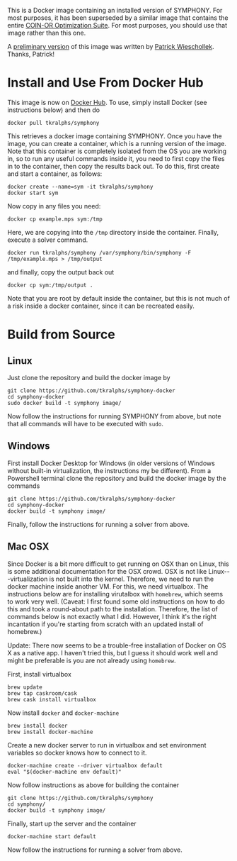 This is a Docker image containing an installed version of SYMPHONY. For most purposes, it has been superseded by a similar image that contains the entire [COIN-OR Optimization Suite](https://github.com/tkralphs/optimization-suite-docker). For most purposes, you should use that image rather than this one. 

A [preliminary version](https://github.com/PatWie/symphony-docker) of this
image was written by [Patrick Wieschollek](http://wieschollek.info/). Thanks,
Patrick!

# Install and Use From Docker Hub

This image is now on [Docker
Hub](https://hub.docker.com/r/tkralphs/symphony/). To use,
simply install Docker (see instructions below) and then do

```
docker pull tkralphs/symphony
```

This retrieves a docker image containing SYMPHONY. Once
you have the image, you can create a container, which is a running version of
the image. Note that this container is completely isolated from the OS you are
working in, so to run any useful commands inside it, you need to first copy
the files in to the container, then copy the results back out. To do this,
first create and start a container, as follows:

```
docker create --name=sym -it tkralphs/symphony
docker start sym
```

Now copy in any files you need:

```
docker cp example.mps sym:/tmp
```

Here, we are copying into the `/tmp` directory inside the container. Finally,
execute a solver command.

```
docker run tkralphs/symphony /var/symphony/bin/symphony -F /tmp/example.mps > /tmp/output
```

and finally, copy the output back out

```
docker cp sym:/tmp/output .
```

Note that you are root by default inside the container, but this is not
much of a risk inside a docker container, since it can be recreated easily.

# Build from Source

## Linux

Just clone the repository and build the docker image by

```
git clone https://github.com/tkralphs/symphony-docker
cd symphony-docker
sudo docker build -t symphony image/
```

Now follow the instructions for running SYMPHONY from above, but note that all
commands will have to be executed with `sudo`.

## Windows

First install Docker Desktop for Windows (in older versions of Windows without
built-in virtualization, the instructions my be different). From a Powershell
terminal clone the repository and build the docker image by the commands

```
git clone https://github.com/tkralphs/symphony-docker
cd symphony-docker
docker build -t symphony image/
```

Finally, follow the instructions for running a solver from above.

## Mac OSX

Since Docker is a bit more difficult to get running on OSX than on Linux, this
is some additional documentation for the OSX crowd. OSX is not like
Linux---virtualization is not built into the kernel. Therefore, we need to run
the docker machine inside another VM. For this, we need virtualbox. The
instructions below are for installing virutalbox with `homebrew`, which seems
to work very well. (Caveat: I first found some old instructions on how to do
this and took a round-about path to the installation. Therefore, the list of
commands below is not exactly what I did. However, I think it's the right
incantation if you're starting from scratch with an updated install of
homebrew.)

Update: There now seems to be a trouble-free installation of Docker on OS X as
a native app. I haven't tried this, but I guess it should work well and might
be preferable is you are not already using `homebrew`.

First, install virtualbox

```
brew update
brew tap caskroom/cask
brew cask install virtualbox
```

Now install `docker` and `docker-machine`

```
brew install docker
brew install docker-machine
```

Create a new docker server to run in virtualbox and set environment variables
so docker knows how to connect to it.

```
docker-machine create --driver virtualbox default
eval "$(docker-machine env default)"
```

Now follow instructions as above for building the container

```
git clone https://github.com/tkralphs/symphony
cd symphony/
docker build -t symphony image/
```

Finally, start up the server and the container

```
docker-machine start default
```

Now follow the instructions for running a solver from above.
